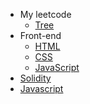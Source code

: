 <!-- docs/_sidebar.md -->

- My leetcode
	- [Tree](leetcode/tree/)
- Front-end
	- [HTML](front-end/html/)
	- [CSS](front-end/css/)
	- [JavaScript](front-end/javascript/)
- [Solidity](solidity/)
- [Javascript](javascript/)


